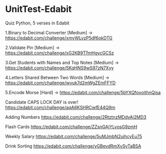 # UnitTest-Edabit

Quiz Python, 5 verses in Edabit

1.Binary to Decimal Converter [Medium]
-> https://edabit.com/challenge/xmyWLvzP5df6okDTG

2.Validate Pin [Medium]
-> https://edabit.com/challenge/xG2KB9T7mHgycGCSz

3.Get Students with Names and Top Notes [Medium]
-> https://edabit.com/challenge/5KqHNS9wS97zN7Xyy

4.Letters Shared Between Two Words [Medium]
-> https://edabit.com/challenge/wvuk7d2mWgZEmFFYD

5.Encode Morse [Hard]
-> https://edabit.com/challenge/5bYXQfpyoithnQisa



Candidate
CAPS LOCK DAY is over!
https://edabit.com/challenge/aqA6KSHRCwfE44Q9m

Adding Numbers
https://edabit.com/challenge/2RtztnzMDdyAj2MD3

Flash Cards
https://edabit.com/challenge/ZZsnGAjYLyosG9zmH

Weekly Salary
https://edabit.com/challenge/5uMJmbN2uihcyEu75

Drink Sorting
https://edabit.com/challenge/yGBevdRmXvSyTaBSA



